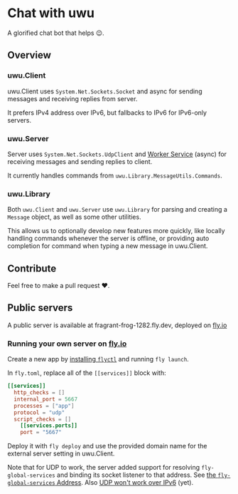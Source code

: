 # Chat with uwu

A glorified chat bot that helps :wink:.

## Overview

### uwu.Client

uwu.Client uses `System.Net.Sockets.Socket` and async for sending messages and receiving replies from server.

It prefers IPv4 address over IPv6, but fallbacks to IPv6 for IPv6-only servers.

### uwu.Server

Server uses `System.Net.Sockets.UdpClient` and [Worker Service][dotnet-worker-service] (async) for receiving messages and sending replies to client.

It currently handles commands from `uwu.Library.MessageUtils.Commands`.

### uwu.Library

Both `uwu.Client` and `uwu.Server` use `uwu.Library` for parsing and creating a `Message` object, as well as some other utilities.

This allows us to optionally develop new features more quickly, like locally handling commands whenever the server is offline, or providing auto completion for command when typing a new message in uwu.Client.

## Contribute

Feel free to make a pull request :heart:.

## Public servers

A public server is available at fragrant-frog-1282.fly.dev, deployed on [fly.io][fly-io]

### Running your own server on [fly.io][fly-io]

Create a new app by [installing `flyctl`][install-flyctl] and running `fly launch`.

In `fly.toml`, replace all of the `[[services]]` block with:
```toml
[[services]]
  http_checks = []
  internal_port = 5667
  processes = ["app"]
  protocol = "udp"
  script_checks = []
    [[services.ports]]
    port = "5667"
```

Deploy it with `fly deploy` and use the provided domain name for the external server setting in uwu.Client.

Note that for UDP to work, the server added support for resolving `fly-global-services` and binding its socket listener to that address. See [the `fly-global-services` Address][fly-global-services-address]. Also [UDP won't work over IPv6][fly-udp-wont-work-over-ipv6] (yet).

[dotnet-worker-service]: https://learn.microsoft.com/en-us/dotnet/core/extensions/workers
[fly-io]: https://fly.io/
[install-flyctl]: https://fly.io/docs/hands-on/install-flyctl/
[fly-global-services-address]: https://fly.io/docs/app-guides/udp-and-tcp/#the-fly-global-services-address
[fly-udp-wont-work-over-ipv6]: https://fly.io/docs/app-guides/udp-and-tcp/#udp-won-t-work-over-ipv6
